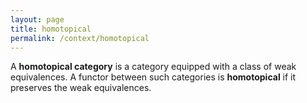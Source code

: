 ```yaml
---
layout: page
title: homotopical
permalink: /context/homotopical
---
```

A **homotopical category**  is a category equipped with a class of weak equivalences. A functor between such categories is **homotopical** if it preserves the weak equivalences.
